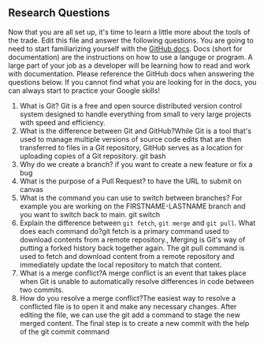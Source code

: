## Research Questions 

Now that you are all set up, it's time to learn a little more about the tools of the trade. Edit this file and answer the following questions. You are going to need to start familiarizing yourself with the [GitHub docs](https://docs.github.com/en). Docs (short for documentation) are the instructions on how to use a languge or program. A large part of your job as a developer will be learning how to read and work with documentation. Please reference the GitHub docs when answering the questions below. If you cannot find what you are looking for in the docs, you can always start to practice your Google skills!

1. What is Git? Git is a free and open source distributed version control system designed to handle everything from small to very large projects with speed and efficiency.
2. What is the difference between Git and GitHub?While Git is a tool that's used to manage multiple versions of source code edits that are then transferred to files in a Git repository, GitHub serves as a location for uploading copies of a Git repository. git bash 
3. Why do we create a branch? if you want to create a new feature or fix a bug
4. What is the purpose of a Pull Request? to have the URL to submit on canvas 
5. What is the command you can use to switch between branches? For example you are working on the FIRSTNAME-LASTNAME branch and you want to switch back to main. git switch 
6. Explain the difference between `git fetch`, `git merge` and `git pull`. What does each command do?git fetch is a primary command used to download contents from a remote repository., Merging is Git's way of putting a forked history back together again. The git pull command is used to fetch and download content from a remote repository and immediately update the local repository to match that content.
7. What is a merge conflict?A merge conflict is an event that takes place when Git is unable to automatically resolve differences in code between two commits.
8. How do you resolve a merge conflict?The easiest way to resolve a conflicted file is to open it and make any necessary changes.
After editing the file, we can use the git add a command to stage the new merged content.
The final step is to create a new commit with the help of the git commit command
